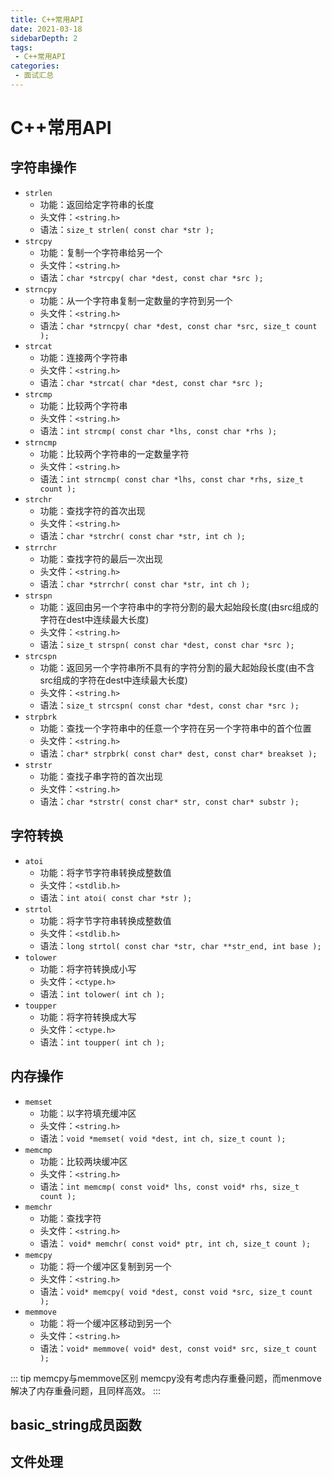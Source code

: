 ```yaml
---
title: C++常用API
date: 2021-03-18
sidebarDepth: 2
tags:
 - C++常用API
categories:
 - 面试汇总
---
```

# C++常用API
## 字符串操作
- `strlen`
  - 功能：返回给定字符串的长度
  - 头文件：`<string.h>`
  - 语法：`size_t strlen( const char *str );`
- `strcpy`
  - 功能：复制一个字符串给另一个
  - 头文件：`<string.h>`
  - 语法：`char *strcpy( char *dest, const char *src );`
- `strncpy`
  - 功能：从一个字符串复制一定数量的字符到另一个
  - 头文件：`<string.h>`
  - 语法：`char *strncpy( char *dest, const char *src, size_t count );`
- `strcat`
  - 功能：连接两个字符串
  - 头文件：`<string.h>`
  - 语法：`char *strcat( char *dest, const char *src );`
- `strcmp`
  - 功能：比较两个字符串
  - 头文件：`<string.h>`
  - 语法：`int strcmp( const char *lhs, const char *rhs );`
- `strncmp`
  - 功能：比较两个字符串的一定数量字符
  - 头文件：`<string.h>`
  - 语法：`int strncmp( const char *lhs, const char *rhs, size_t count );`
- `strchr`
  - 功能：查找字符的首次出现
  - 头文件：`<string.h>`
  - 语法：`char *strchr( const char *str, int ch );`
- `strrchr`
  - 功能：查找字符的最后一次出现
  - 头文件：`<string.h>`
  - 语法：`char *strrchr( const char *str, int ch );`
- `strspn`
  - 功能：返回由另一个字符串中的字符分割的最大起始段长度(由src组成的字符在dest中连续最大长度)
  - 头文件：`<string.h>`
  - 语法：`size_t strspn( const char *dest, const char *src );`
- `strcspn`
  - 功能：返回另一个字符串所不具有的字符分割的最大起始段长度(由不含src组成的字符在dest中连续最大长度)
  - 头文件：`<string.h>`
  - 语法：`size_t strcspn( const char *dest, const char *src );`
- `strpbrk`
  - 功能：查找一个字符串中的任意一个字符在另一个字符串中的首个位置
  - 头文件：`<string.h>`
  - 语法：`char* strpbrk( const char* dest, const char* breakset );`
- `strstr`
  - 功能：查找子串字符的首次出现
  - 头文件：`<string.h>`
  - 语法：`char *strstr( const char* str, const char* substr );`
## 字符转换
- `atoi`
  - 功能：将字节字符串转换成整数值
  - 头文件：`<stdlib.h>`
  - 语法：`int atoi( const char *str );`
- `strtol`
  - 功能：将字节字符串转换成整数值
  - 头文件：`<stdlib.h>`
  - 语法：`long strtol( const char *str, char **str_end, int base );`
- `tolower`
  - 功能：将字符转换成小写
  - 头文件：`<ctype.h>`
  - 语法：`int tolower( int ch );`
- `toupper`
  - 功能：将字符转换成大写
  - 头文件：`<ctype.h>`
  - 语法：`int toupper( int ch );`
## 内存操作
- `memset`
  - 功能：以字符填充缓冲区
  - 头文件：`<string.h>`
  - 语法：`void *memset( void *dest, int ch, size_t count );`
- `memcmp`
  - 功能：比较两块缓冲区
  - 头文件：`<string.h>`
  - 语法：`int memcmp( const void* lhs, const void* rhs, size_t count );`
- `memchr`
  - 功能：查找字符
  - 头文件：`<string.h>`
  - 语法： `void* memchr( const void* ptr, int ch, size_t count );`
- `memcpy`
  - 功能：将一个缓冲区复制到另一个
  - 头文件：`<string.h>`
  - 语法：`void* memcpy( void *dest, const void *src, size_t count );`
- `memmove`
  - 功能：将一个缓冲区移动到另一个
  - 头文件：`<string.h>`
  - 语法：`void* memmove( void* dest, const void* src, size_t count );`

::: tip memcpy与memmove区别
memcpy没有考虑内存重叠问题，而menmove解决了内存重叠问题，且同样高效。
:::
## basic_string成员函数
## 文件处理


